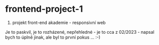 # frontend-project-1

1. projekt front-end akademie - responsivní web

Je to paskvil, je to rozházené, nepřehledné - je to cca z 02/2023 - napsal bych to úplně jinak, ale byl to první pokus ... :-)
